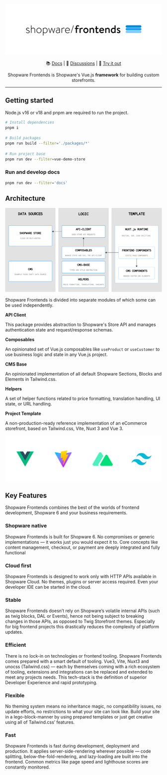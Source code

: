<div align="center">

<img src=".readme/shopware-frontends-logo.png" />

</div>

<p align="center">
	📚 <a href="https://shopware-frontends-docs.vercel.app/">Docs</a> | 💬 <a href="https://github.com/shopware/frontends/discussions">Discussions</a> | 🚀 <a href="https://stackblitz.com/github/shopware/frontends/tree/main/templates/vue-demo-store">Try it out</a>
</p>

<p align="center">
	Shopware Frontends is Shopware's Vue.js <strong>framework</strong> for building custom storefronts.
</p>

---

## Getting started

Node.js v16 or v18 and pnpm are required to run the project.

```sh
# Install dependencies
pnpm i

# Build packages
pnpm run build --filter='./packages/*'

# Run project base
pnpm run dev --filter=vue-demo-store
```

### Run and develop docs

```sh
pnpm run dev --filter='docs'
```

## Architecture

![Shopware Frontends Architecture](.readme/frontends-architecture.png)

Shopware Frontends is divided into separate modules of which some can be used independently.

**API Client**

This package provides abstraction to Shopware's Store API and manages authentication state and request/response schemas.

**Composables**

An opinionated set of Vue.js composables like `useProduct` or `useCustomer` to use business logic and state in any Vue.js project.

**CMS Base**

An opinionated implementation of all default Shopware Sections, Blocks and Elements in Tailwind.css.

**Helpers**

A set of helper functions related to price formatting, translation handling, UI state, or URL handling.

**Project Template**

A non-production-ready reference implementation of an eCommerce storefront, based on Tailwind.css, Vite, Nuxt 3 and Vue 3.

![Shopware Frontends Techstack](.readme/shopware-frontends-techstack.png)

## Key Features

Shopware Frontends combines the best of the worlds of frontend development, Shopware 6 and your business requirements.

### Shopware native

Shopware Frontends is built for Shopware 6.
No compromises or generic implementations — it works just you would expect it to.
Core concepts like content management, checkout, or payment are deeply integrated and fully functional

### Cloud first

Shopware Frontends is designed to work only with HTTP APIs available in Shopware Cloud.
No themes, plugins or server access required.
Even your developer IDE can be started in the cloud.

### Stable

Shopware Frontends doesn’t rely on Shopware’s volatile internal APIs (such as twig blocks, DAL or Events),
hence not being subject to breaking changes in those APIs, as opposed to Twig Storefront themes.
Especially for big frontend projects this drastically reduces the complexity of platform updates.

### Efficient

There is no lock-in on technologies or frontend tooling. Shopware Frontends comes prepared with a smart default of tooling.
Vue3, Vite, Nuxt3 and unocss (Tailwind.css) — each by themselves coming with a rich ecosystem of tooling, extensions
and integrations can be replaced and extended to meet any projects needs. This tech-stack is the definition of superior Developer Experience and rapid prototyping.

### Flexible

No theming system means no inheritance magic, no compatibility issues, no update efforts, no restrictions
to what your site can look like. Build your site in a lego-block-manner by using prepared templates
or just get creative using all of Tailwind.css’ features.

### Fast

Shopware Frontends is fast during development, deployment and production. It applies server-side-rendering
wherever possible — code splitting, below-the-fold-rendering, and lazy-loading are built into the frontend.
Common metrics like page speed and lighthouse scores are constantly monitored.
